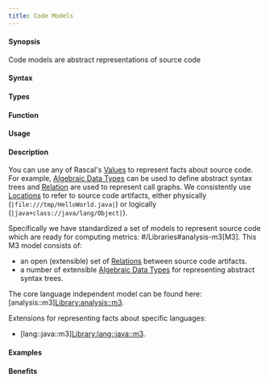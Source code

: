 ```yaml
---
title: Code Models
---
```


#### Synopsis

Code models are abstract representations of source code

#### Syntax

#### Types

#### Function
       
#### Usage

#### Description

You can use any of Rascal's [Values](/docs/Rascal/Expressions/Values) to represent facts about source code. 
For example, [Algebraic Data Types](/docs/Rascal/Declarations/AlgebraicDataType) can be used to define 
abstract syntax trees and [Relation](/docs/Rascal/Expressions/Values/Relation) are used to represent call graphs. 
We consistently use [Locations](/docs/Rascal/Expressions/Values/Location) to refer to source code artifacts, 
either physically (`|file:///tmp/HelloWorld.java|`) or logically (`|java+class://java/lang/Object|`).

Specifically we have standardized a set of models to represent source code which are ready 
for computing metrics: #/Libraries#analysis-m3[M3]. This M3 model consists of: 

*  an open (extensible) set of [Relations](/docs/Rascal/Expressions/Values/Relation) between source code artifacts.
*  a number of extensible [Algebraic Data Types](/docs/Rascal/Declarations/AlgebraicDataType)
  for representing abstract syntax trees. 


The core language independent model can be found here: [analysis::m3][Library:analysis::m3](/docs/Library/analysis/m3/index.md).

Extensions for representing facts about specific languages:

* [lang::java::m3][Library:lang::java::m3](/docs/Library/lang/java/m3/index.md).

#### Examples

#### Benefits



